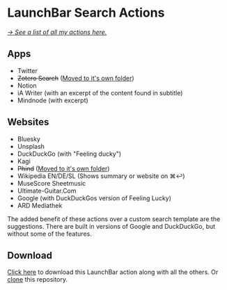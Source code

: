 # LaunchBar Search Actions

*[→ See a list of all my actions here.](https://ptujec.github.io/launchbar)* 

## Apps

- Twitter
- ~~Zotero Search~~ ([Moved to it's own folder](https://github.com/Ptujec/LaunchBar/tree/master/Zotero-Actions#readme))
- Notion
- iA Writer (with an excerpt of the content found in subtitle)
- Mindnode (with excerpt)

## Websites

- Bluesky
- Unsplash
- DuckDuckGo (with "Feeling ducky")
- Kagi
- ~~Phind~~ ([Moved to it's own folder](https://github.com/Ptujec/LaunchBar/tree/master/Phind))
- Wikipedia EN/DE/SL (Shows summary or website on ⌘↩)
- MuseScore Sheetmusic
- Ultimate-Guitar.Com
- Google (with DuckDuckGos version of Feeling Lucky)
- ARD Mediathek

The added benefit of these actions over a custom search template are the suggestions. There are built in versions of Google and DuckDuckGo, but without some of the features.

## Download

[Click here](https://github.com/Ptujec/LaunchBar/archive/refs/heads/master.zip) to download this LaunchBar action along with all the others. Or [clone](https://docs.github.com/en/repositories/creating-and-managing-repositories/cloning-a-repository) this repository.
